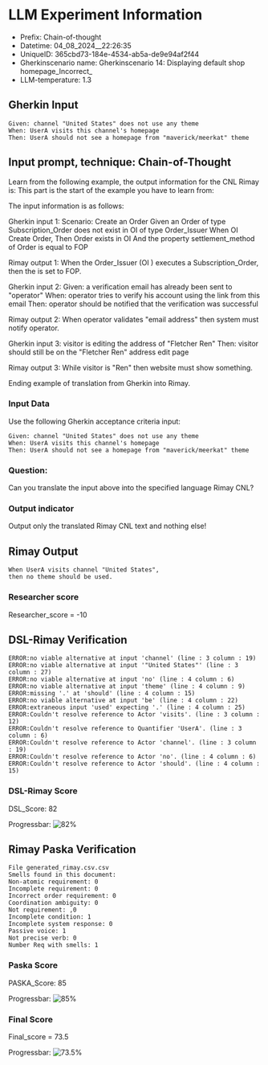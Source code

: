 

# LLM Experiment Information
* Prefix:   Chain-of-thought
* Datetime: 04_08_2024__22:26:35
* UniqueID: 365cbd73-184e-4534-ab5a-de9e94af2f44
* Gherkinscenario name: Gherkinscenario 14: Displaying default shop homepage_Incorrect_
* LLM-temperature: 1.3

        

## Gherkin Input
```
Given: channel "United States" does not use any theme
When: UserA visits this channel's homepage
Then: UserA should not see a homepage from "maverick/meerkat" theme
```
    



## Input prompt, technique: Chain-of-Thought


Learn from the following example, the output information for the CNL Rimay is: 
This part is the start of the example you have to learn from:

The input information is as follows: 

Gherkin input 1:
Scenario: Create an Order
Given an Order of type Subscription_Order does not exist in OI of type Order_Issuer 
When OI Create Order, 
Then Order exists in OI 
And the property settlement_method of Order is equal to FOP


Rimay output 1:
When the Order_Issuer (OI ) executes  a Subscription_Order, 
then the  is set to FOP.


Gherkin input 2:
Given: a verification email has already been sent to "operator"
When: operator tries to verify his account using the link from this email
Then: operator should be notified that the verification was successful

Rimay output 2:
When operator validates "email address" 
then system must notify operator.  
 

Gherkin input 3: 
visitor is editing the address of "Fletcher Ren"
Then: visitor should still be on the "Fletcher Ren" address edit page


Rimay output 3:
While visitor is "Ren" 
then website must show something.


Ending example of translation from Gherkin into Rimay.


### Input Data
Use the following Gherkin acceptance criteria input: 
```
Given: channel "United States" does not use any theme
When: UserA visits this channel's homepage
Then: UserA should not see a homepage from "maverick/meerkat" theme
```

### Question:
Can you translate the input above into the specified language Rimay CNL?

### Output indicator
Output only the translated Rimay CNL text and nothing else!


## Rimay Output
```
When UserA visits channel "United States", 
then no theme should be used.
``` 
            

### Researcher score
Researcher_score = -10




## DSL-Rimay Verification
```
ERROR:no viable alternative at input 'channel' (line : 3 column : 19)
ERROR:no viable alternative at input '"United States"' (line : 3 column : 27)
ERROR:no viable alternative at input 'no' (line : 4 column : 6)
ERROR:no viable alternative at input 'theme' (line : 4 column : 9)
ERROR:missing '.' at 'should' (line : 4 column : 15)
ERROR:no viable alternative at input 'be' (line : 4 column : 22)
ERROR:extraneous input 'used' expecting '.' (line : 4 column : 25)
ERROR:Couldn't resolve reference to Actor 'visits'. (line : 3 column : 12)
ERROR:Couldn't resolve reference to Quantifier 'UserA'. (line : 3 column : 6)
ERROR:Couldn't resolve reference to Actor 'channel'. (line : 3 column : 19)
ERROR:Couldn't resolve reference to Actor 'no'. (line : 4 column : 6)
ERROR:Couldn't resolve reference to Actor 'should'. (line : 4 column : 15)

```
### DSL-Rimay Score
DSL_Score: 82

Progressbar: ![82%](https://progress-bar.dev/82)

            


## Rimay Paska Verification
```
File generated_rimay.csv.csv
Smells found in this document: 
Non-atomic requirement: 0
Incomplete requirement: 0
Incorrect order requirement: 0
Coordination ambiguity: 0
Not requirement: ,0
Incomplete condition: 1
Incomplete system response: 0
Passive voice: 1
Not precise verb: 0
Number Req with smells: 1

```
### Paska Score
PASKA_Score: 85

Progressbar: ![85%](https://progress-bar.dev/85)

            

### Final Score
Final_score = 73.5

Progressbar: ![73.5%](https://progress-bar.dev/73.5)

